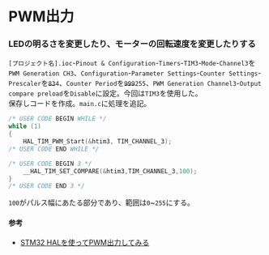 # PWM出力

### LEDの明るさを変更したり、モーターの回転速度を変更したりする
`[プロジェクト名].ioc`-`Pinout & Configuration`-`Timers`-`TIM3`-`Mode`-`Channel3`を`PWM Generation CH3`、`Configuration`-`Parameter Settings`-`Counter Settings`-`Prescaler`を~~`83`~~`4`、`Counter Period`を~~`999`~~`255`、`PWM Generation Channel3`-`Output compare preload`を`Disable`に設定。今回は`TIM3`を使用した。  
保存しコードを作成。`main.c`に処理を追記。  
```c
/* USER CODE BEGIN WHILE */
while (1)
{
    HAL_TIM_PWM_Start(&htim3, TIM_CHANNEL_3);
/* USER CODE END WHILE */

/* USER CODE BEGIN 3 */
    __HAL_TIM_SET_COMPARE(&htim3,TIM_CHANNEL_3,100);
}
/* USER CODE END 3 */
```  
`100`がパルス幅にあたる部分であり、範囲は`0`~`255`にする。  

#### 参考
* [STM32 HALを使ってPWM出力してみる](https://moons.link/post-632/)
